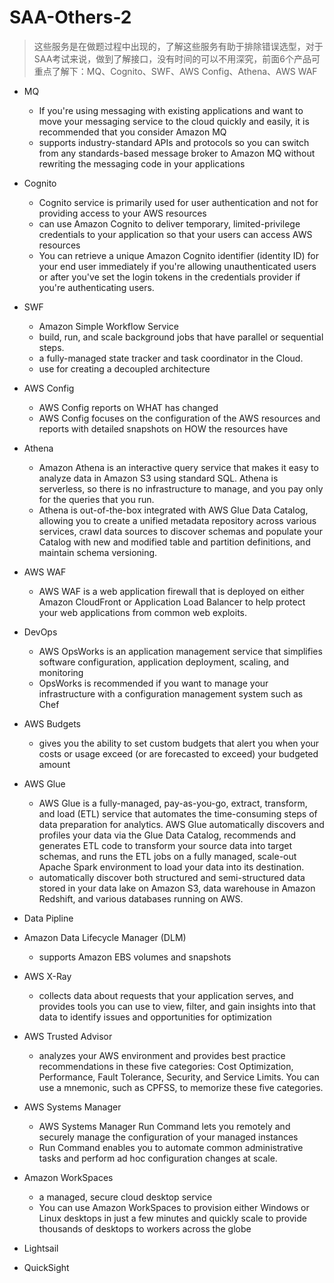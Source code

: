 # SAA-Others-2

>这些服务是在做题过程中出现的，了解这些服务有助于排除错误选型，对于SAA考试来说，做到了解接口，没有时间的可以不用深究，前面6个产品可重点了解下：MQ、Cognito、SWF、AWS Config、Athena、AWS WAF

- MQ
	- If you're using messaging with existing applications and want to move your messaging service to the cloud quickly and easily, it is recommended that you consider Amazon MQ
	- supports industry-standard APIs and protocols so you can switch from any standards-based message broker to Amazon MQ without rewriting the messaging code in your applications
- Cognito
	- Cognito service is primarily used for user authentication and not for providing access to your AWS resources
	- can use Amazon Cognito to deliver temporary, limited-privilege credentials to your application so that your users can access AWS resources
	- You can retrieve a unique Amazon Cognito identifier (identity ID) for your end user immediately if you're allowing unauthenticated users or after you've set the login tokens in the credentials provider if you're authenticating users.
- SWF
	- Amazon Simple Workflow Service
	- build, run, and scale background jobs that have parallel or sequential steps.
	- a fully-managed state tracker and task coordinator in the Cloud.
	- use for creating a decoupled architecture

- AWS Config
	- AWS Config reports on WHAT has changed
	- AWS Config focuses on the configuration of the AWS resources and reports with detailed snapshots on HOW the resources have
- Athena
	- Amazon Athena is an interactive query service that makes it easy to analyze data in Amazon S3 using standard SQL. Athena is serverless, so there is no infrastructure to manage, and you pay only for the queries that you run.
	- Athena is out-of-the-box integrated with AWS Glue Data Catalog, allowing you to create a unified metadata repository across various services, crawl data sources to discover schemas and populate your Catalog with new and modified table and partition definitions, and maintain schema versioning.
- AWS WAF
	- AWS WAF is a web application firewall that is deployed on either Amazon CloudFront or Application Load Balancer to help protect your web applications from common web exploits.
- DevOps
	- AWS OpsWorks is an application management service that simplifies software configuration, application deployment, scaling, and monitoring
	- OpsWorks is recommended if you want to manage your infrastructure with a configuration management system such as Chef
- AWS Budgets
	- gives you the ability to set custom budgets that alert you when your costs or usage exceed (or are forecasted to exceed) your budgeted amount
- AWS Glue
	- AWS Glue is a fully-managed, pay-as-you-go, extract, transform, and load (ETL) service that automates the time-consuming steps of data preparation for analytics. AWS Glue automatically discovers and profiles your data via the Glue Data Catalog, recommends and generates ETL code to transform your source data into target schemas, and runs the ETL jobs on a fully managed, scale-out Apache Spark environment to load your data into its destination.
	- automatically discover both structured and semi-structured data stored in your data lake on Amazon S3, data warehouse in Amazon Redshift, and various databases running on AWS.
- Data Pipline
- Amazon Data Lifecycle Manager (DLM)
	- supports Amazon EBS volumes and snapshots
- AWS X-Ray
	- collects data about requests that your application serves, and provides tools you can use to view, filter, and gain insights into that data to identify issues and opportunities for optimization
- AWS Trusted Advisor
	- analyzes your AWS environment and provides best practice recommendations in these five categories: Cost Optimization, Performance, Fault Tolerance, Security, and Service Limits. You can use a mnemonic, such as CPFSS, to memorize these five categories.
- AWS Systems Manager
	- AWS Systems Manager Run Command lets you remotely and securely manage the configuration of your managed instances
	- Run Command enables you to automate common administrative tasks and perform ad hoc configuration changes at scale.
- Amazon WorkSpaces
	- a managed, secure cloud desktop service
	- You can use Amazon WorkSpaces to provision either Windows or Linux desktops in just a few minutes and quickly scale to provide thousands of desktops to workers across the globe
- Lightsail
- QuickSight
